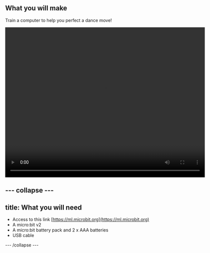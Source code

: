## What you will make

Train a computer to help you perfect a dance move!

<video width="640" height="480" controls>
  <source src="images/step1.mp4" type="video/mp4" alt="A machine learning model estimates which dance move is being performed by a young person">
Your browser does not support the video tag.
</video>

--- collapse ---
---
title: What you will need
---

- Access to this link
[https://ml.microbit.org](https://ml.microbit.org)
- A micro:bit v2
- A micro:bit battery pack and 2 x AAA batteries 
- USB cable

--- /collapse ---
